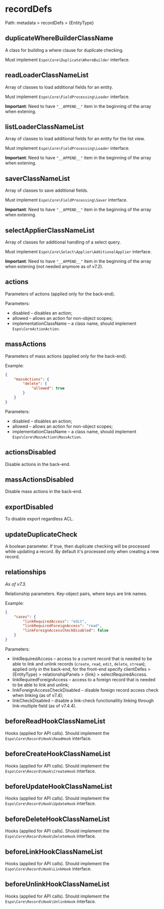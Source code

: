# recordDefs

Path: metadata > recordDefs > {EntityType}

## duplicateWhereBuilderClassName

A class for building a where clause for duplicate checking.

Must implement `Espo\Core\Duplicate\WhereBuilder` interface.

## readLoaderClassNameList

Array of classes to load additional fields for an entity.

Must implement `Espo\Core\FieldProcessing\Loader` interface.

**Important**: Need to have `"__APPEND__"` item in the beginning of the array when extening.

## listLoaderClassNameList

Array of classes to load additional fields for an entity for the list view.

Must implement `Espo\Core\FieldProcessing\Loader` interface.

**Important**: Need to have `"__APPEND__"` item in the beginning of the array when extening.

## saverClassNameList

Array of classes to save additional fields.

Must implement `Espo\Core\FieldProcessing\Saver` interface.

**Important**: Need to have `"__APPEND__"` item in the beginning of the array when extening.

## selectApplierClassNameList

Array of classes for additional handling of a select query.

Must implement `Espo\Core\Select\Applier\AdditionalApplier` interface.

**Important**: Need to have `"__APPEND__"` item in the beginning of the array when extening (not needed anymore as of v7.2).

## actions

Parameters of actions (applied only for the back-end).

Parameters:

* disabled – disables an action;
* allowed – allows an action for non-object scopes;
* implementationClassName – a class name, should implement `Espo\CoreActionAction`.

## massActions

Parameters of mass actions (applied only for the back-end).

Example:

```json
{
    "massActions": {
        "delete": {
            "allowed": true
        }
    }
}
```

Parameters:

* disabled – disables an action;
* allowed – allows an action for non-object scopes;
* implementationClassName – a class name, should implement `Espo\Core\MassAction\MassAction`.

## actionsDisabled

Disable actions in the back-end.

## massActionsDisabled

Disable mass actions in the back-end.

## exportDisabled

To disable export regardless ACL.

## updateDuplicateCheck

A boolean parameter. If true, then duplicate checking will be processed while updating a record. By default it's processed only when creating a new record.

## relationships

*As of v7.3.*

Relationship parameters. Key-object pairs, where keys are link names.

Example:

```json
{
    "cases": {
        "linkRequiredAccess": "edit",
        "linkRequiredForeignAccess": "read",
        "linkForeignAccessCheckDisabled": false
    }
}
```

Parameters:

* linkRequiredAccess – access to a current record that is needed to be able to link and unlink records (`create`, `read`, `edit`, `delete`, `stream`); applied only in the back-end, for the front-end specify clientDefes > {EntityType} > relationshipPanels > {link} > selectRequiredAccess.
* linkRequiredForeignAccess – access to a foreign record that is needed to be able to link and unlink;
* linkForeignAccessCheckDisabled – disable foreign record access check when linking (as of v7.4);
* linkCheckDisabled – disable a link-check functionallity linking through link-multiple field (as of v7.4.4).

## beforeReadHookClassNameList

Hooks (applied for API calls). Should implement the `Espo\Core\Record\Hook\ReadHook` interface.

## beforeCreateHookClassNameList

Hooks (applied for API calls). Should implement the `Espo\Core\Record\Hook\CreateHook` interface.

## beforeUpdateHookClassNameList

Hooks (applied for API calls). Should implement the `Espo\Core\Record\Hook\UpdateHook` interface.

## beforeDeleteHookClassNameList

Hooks (applied for API calls). Should implement the `Espo\Core\Record\Hook\DeleteHook` interface.

## beforeLinkHookClassNameList

Hooks (applied for API calls).  Should implement the `Espo\Core\Record\Hook\LinkHook` interface.

## beforeUnlinkHookClassNameList

Hooks (applied for API calls). Should implement the `Espo\Core\Record\Hook\UnlinkHook` interface.
